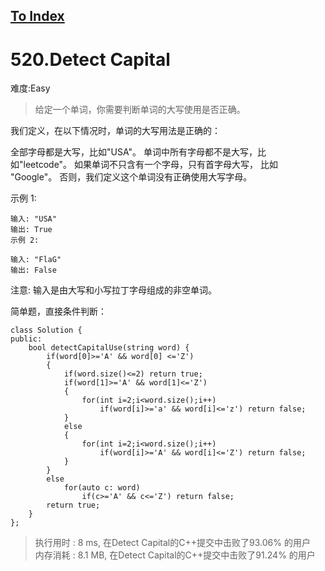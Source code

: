 [To Index](/index.md)
---
# 520.Detect Capital
难度:Easy
> 给定一个单词，你需要判断单词的大写使用是否正确。

我们定义，在以下情况时，单词的大写用法是正确的：

全部字母都是大写，比如"USA"。
单词中所有字母都不是大写，比如"leetcode"。
如果单词不只含有一个字母，只有首字母大写， 比如 "Google"。
否则，我们定义这个单词没有正确使用大写字母。

示例 1:

```
输入: "USA"
输出: True
示例 2:

输入: "FlaG"
输出: False
```

注意: 输入是由大写和小写拉丁字母组成的非空单词。

简单题，直接条件判断：  

```
class Solution {
public:
    bool detectCapitalUse(string word) {
        if(word[0]>='A' && word[0] <='Z')
        {
            if(word.size()<=2) return true;
            if(word[1]>='A' && word[1]<='Z') 
            {
                for(int i=2;i<word.size();i++)
                    if(word[i]>='a' && word[i]<='z') return false;
            }
            else
            {
                for(int i=2;i<word.size();i++)
                    if(word[i]>='A' && word[i]<='Z') return false;
            }
        }
        else
            for(auto c: word)
                if(c>='A' && c<='Z') return false;
        return true;
    }
};
```

> 执行用时 : 8 ms, 在Detect Capital的C++提交中击败了93.06% 的用户  
内存消耗 : 8.1 MB, 在Detect Capital的C++提交中击败了91.24% 的用户

